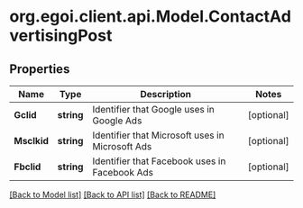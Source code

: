 
# org.egoi.client.api.Model.ContactAdvertisingPost

## Properties

Name | Type | Description | Notes
------------ | ------------- | ------------- | -------------
**Gclid** | **string** | Identifier that Google uses in Google Ads | [optional] 
**Msclkid** | **string** | Identifier that Microsoft uses in Microsoft Ads | [optional] 
**Fbclid** | **string** | Identifier that Facebook uses in Facebook Ads | [optional] 

[[Back to Model list]](../README.md#documentation-for-models)
[[Back to API list]](../README.md#documentation-for-api-endpoints)
[[Back to README]](../README.md)

